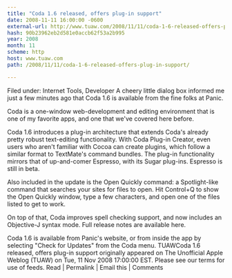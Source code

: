 ```yaml
---
title: "Coda 1.6 released, offers plug-in support"
date: 2008-11-11 16:00:00 -0600
external-url: http://www.tuaw.com/2008/11/11/coda-1-6-released-offers-plug-in-support/
hash: 90b23962eb2d581e0accb62f53a2b995
year: 2008
month: 11
scheme: http
host: www.tuaw.com
path: /2008/11/11/coda-1-6-released-offers-plug-in-support/

---
```


Filed under: Internet Tools, Developer
A cheery little dialog box informed me just a few minutes ago that Coda 1.6 is available from the fine folks at Panic. 

Coda is a one-window web-development and editing environment that is one of my favorite apps, and one that we've covered here before.

Coda 1.6 introduces a plug-in architecture that extends Coda's already pretty robust text-editing functionality. With Coda Plug-in Creator, even users who aren't familiar with Cocoa can create plugins, which follow a similar format to TextMate's command bundles. The plug-in functionality mirrors that of up-and-comer Espresso, with its Sugar plug-ins. Espresso is still in beta.

Also included in the update is the Open Quickly command: a Spotlight-like command that searches your sites for files to open. Hit Control+Q to show the Open Quickly window, type a few characters, and open one of the files listed to get to work. 

On top of that, Coda improves spell checking support, and now includes an Objective-J syntax mode. Full release notes are available here.

Coda 1.6 is available from Panic's website, or from inside the app by selecting "Check for Updates" from the Coda menu.
TUAWCoda 1.6 released, offers plug-in support originally appeared on The Unofficial Apple Weblog (TUAW) on Tue, 11 Nov 2008 17:00:00 EST.  Please see our terms for use of feeds.
Read | Permalink | Email this | Comments


 


